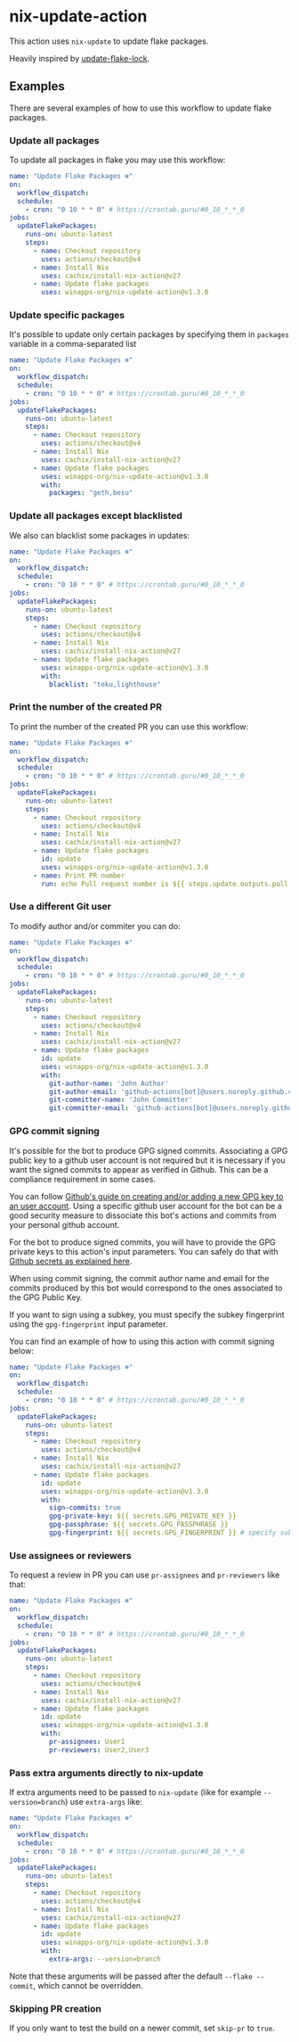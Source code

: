 # nix-update-action

This action uses `nix-update` to update flake packages.

Heavily inspired by [update-flake-lock](https://github.com/DeterminateSystems/update-flake-lock).

## Examples

There are several examples of how to use this workflow to update flake packages.

### Update all packages

To update all packages in flake you may use this workflow:

```yaml
name: "Update Flake Packages ❄️"
on:
  workflow_dispatch:
  schedule:
    - cron: "0 10 * * 0" # https://crontab.guru/#0_10_*_*_0
jobs:
  updateFlakePackages:
    runs-on: ubuntu-latest
    steps:
      - name: Checkout repository
        uses: actions/checkout@v4
      - name: Install Nix
        uses: cachix/install-nix-action@v27
      - name: Update flake packages
        uses: winapps-org/nix-update-action@v1.3.0
```

### Update specific packages

It's possible to update only certain packages by specifying them in `packages` variable in a comma-separated list

```yaml
name: "Update Flake Packages ❄️"
on:
  workflow_dispatch:
  schedule:
    - cron: "0 10 * * 0" # https://crontab.guru/#0_10_*_*_0
jobs:
  updateFlakePackages:
    runs-on: ubuntu-latest
    steps:
      - name: Checkout repository
        uses: actions/checkout@v4
      - name: Install Nix
        uses: cachix/install-nix-action@v27
      - name: Update flake packages
        uses: winapps-org/nix-update-action@v1.3.0
        with:
          packages: "geth,besu"
```

### Update all packages except blacklisted

We also can blacklist some packages in updates:

```yaml
name: "Update Flake Packages ❄️"
on:
  workflow_dispatch:
  schedule:
    - cron: "0 10 * * 0" # https://crontab.guru/#0_10_*_*_0
jobs:
  updateFlakePackages:
    runs-on: ubuntu-latest
    steps:
      - name: Checkout repository
        uses: actions/checkout@v4
      - name: Install Nix
        uses: cachix/install-nix-action@v27
      - name: Update flake packages
        uses: winapps-org/nix-update-action@v1.3.0
        with:
          blacklist: "teku,lighthouse"
```

### Print the number of the created PR

To print the number of the created PR you can use this workflow:

```yaml
name: "Update Flake Packages ❄️"
on:
  workflow_dispatch:
  schedule:
    - cron: "0 10 * * 0" # https://crontab.guru/#0_10_*_*_0
jobs:
  updateFlakePackages:
    runs-on: ubuntu-latest
    steps:
      - name: Checkout repository
        uses: actions/checkout@v4
      - name: Install Nix
        uses: cachix/install-nix-action@v27
      - name: Update flake packages
        id: update
        uses: winapps-org/nix-update-action@v1.3.0
      - name: Print PR number
        run: echo Pull request number is ${{ steps.update.outputs.pull-request-number }}.
```

### Use a different Git user

To modify author and/or commiter you can do:

```yaml
name: "Update Flake Packages ❄️"
on:
  workflow_dispatch:
  schedule:
    - cron: "0 10 * * 0" # https://crontab.guru/#0_10_*_*_0
jobs:
  updateFlakePackages:
    runs-on: ubuntu-latest
    steps:
      - name: Checkout repository
        uses: actions/checkout@v4
      - name: Install Nix
        uses: cachix/install-nix-action@v27
      - name: Update flake packages
        id: update
        uses: winapps-org/nix-update-action@v1.3.0
        with:
          git-author-name: 'John Author'
          git-author-email: 'github-actions[bot]@users.noreply.github.com'
          git-committer-name: 'John Committer'
          git-committer-email: 'github-actions[bot]@users.noreply.github.com'
```

### GPG commit signing

It's possible for the bot to produce GPG signed commits. Associating a GPG public key to a github user account is not required but it is necessary if you want the signed commits to appear as verified in Github. This can be a compliance requirement in some cases.

You can follow [Github's guide on creating and/or adding a new GPG key to an user account](https://docs.github.com/en/authentication/managing-commit-signature-verification/adding-a-new-gpg-key-to-your-github-account). Using a specific github user account for the bot can be a good security measure to dissociate this bot's actions and commits from your personal github account.

For the bot to produce signed commits, you will have to provide the GPG private keys to this action's input parameters. You can safely do that with [Github secrets as explained here](https://github.com/crazy-max/ghaction-import-gpg#prerequisites).

When using commit signing, the commit author name and email for the commits produced by this bot would correspond to the ones associated to the GPG Public Key.

If you want to sign using a subkey, you must specify the subkey fingerprint using the `gpg-fingerprint` input parameter.

You can find an example of how to using this action with commit signing below:

```yaml
name: "Update Flake Packages ❄️"
on:
  workflow_dispatch:
  schedule:
    - cron: "0 10 * * 0" # https://crontab.guru/#0_10_*_*_0
jobs:
  updateFlakePackages:
    runs-on: ubuntu-latest
    steps:
      - name: Checkout repository
        uses: actions/checkout@v4
      - name: Install Nix
        uses: cachix/install-nix-action@v27
      - name: Update flake packages
        id: update
        uses: winapps-org/nix-update-action@v1.3.0
        with:
          sign-commits: true
          gpg-private-key: ${{ secrets.GPG_PRIVATE_KEY }}
          gpg-passphrase: ${{ secrets.GPG_PASSPHRASE }}
          gpg-fingerprint: ${{ secrets.GPG_FINGERPRINT }} # specify subkey fingerprint (optional)
```

### Use assignees or reviewers

To request a review in PR you can use `pr-assignees` and `pr-reviewers` like that:

```yaml
name: "Update Flake Packages ❄️"
on:
  workflow_dispatch:
  schedule:
    - cron: "0 10 * * 0" # https://crontab.guru/#0_10_*_*_0
jobs:
  updateFlakePackages:
    runs-on: ubuntu-latest
    steps:
      - name: Checkout repository
        uses: actions/checkout@v4
      - name: Install Nix
        uses: cachix/install-nix-action@v27
      - name: Update flake packages
        id: update
        uses: winapps-org/nix-update-action@v1.3.0
        with:
          pr-assignees: User1
          pr-reviewers: User2,User3
```

### Pass extra arguments directly to nix-update

If extra arguments need to be passed to `nix-update` (like for example `--version=branch`) use `extra-args` like:  

```yaml
name: "Update Flake Packages ❄️"
on:
  workflow_dispatch:
  schedule:
    - cron: "0 10 * * 0" # https://crontab.guru/#0_10_*_*_0
jobs:
  updateFlakePackages:
    runs-on: ubuntu-latest
    steps:
      - name: Checkout repository
        uses: actions/checkout@v4
      - name: Install Nix
        uses: cachix/install-nix-action@v27
      - name: Update flake packages
        id: update
        uses: winapps-org/nix-update-action@v1.3.0
        with:
          extra-args: --version=branch
```

Note that these arguments will be passed after the default `--flake --commit`, which cannot be overridden.  

### Skipping PR creation

If you only want to test the build on a newer commit, set `skip-pr` to `true`. 
